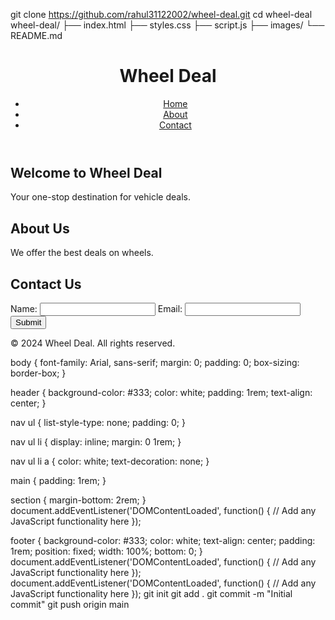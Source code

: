 git clone https://github.com/rahul31122002/wheel-deal.git
cd wheel-deal
wheel-deal/
├── index.html
├── styles.css
├── script.js
├── images/
└── README.md
<!DOCTYPE html>
<html lang="en">
<head>
    <meta charset="UTF-8">
    <meta name="viewport" content="width=device-width, initial-scale=1.0">
    <title>Wheel Deal</title>
    <link rel="stylesheet" href="styles.css">
</head>
<body>
    <header>
        <h1>Wheel Deal</h1>
        <nav>
            <ul>
                <li><a href="#home">Home</a></li>
                <li><a href="#about">About</a></li>
                <li><a href="#contact">Contact</a></li>
            </ul>
        </nav>
    </header>
    <main>
        <section id="home">
            <h2>Welcome to Wheel Deal</h2>
            <p>Your one-stop destination for vehicle deals.</p>
        </section>
        <section id="about">
            <h2>About Us</h2>
            <p>We offer the best deals on wheels.</p>
        </section>
        <section id="contact">
            <h2>Contact Us</h2>
            <form>
                <label for="name">Name:</label>
                <input type="text" id="name" name="name">
                <label for="email">Email:</label>
                <input type="email" id="email" name="email">
                <button type="submit">Submit</button>
            </form>
        </section>
    </main>
    <footer>
        <p>&copy; 2024 Wheel Deal. All rights reserved.</p>
    </footer>
    <script src="script.js"></script>
</body>
</html>
body {
    font-family: Arial, sans-serif;
    margin: 0;
    padding: 0;
    box-sizing: border-box;
}

header {
    background-color: #333;
    color: white;
    padding: 1rem;
    text-align: center;
}

nav ul {
    list-style-type: none;
    padding: 0;
}

nav ul li {
    display: inline;
    margin: 0 1rem;
}

nav ul li a {
    color: white;
    text-decoration: none;
}

main {
    padding: 1rem;
}

section {
    margin-bottom: 2rem;
}
document.addEventListener('DOMContentLoaded', function() {
    // Add any JavaScript functionality here
});

footer {
    background-color: #333;
    color: white;
    text-align: center;
    padding: 1rem;
    position: fixed;
    width: 100%;
    bottom: 0;
}
document.addEventListener('DOMContentLoaded', function() {
    // Add any JavaScript functionality here
});
document.addEventListener('DOMContentLoaded', function() {
    // Add any JavaScript functionality here
});
git init
git add .
git commit -m "Initial commit"
git push origin main


